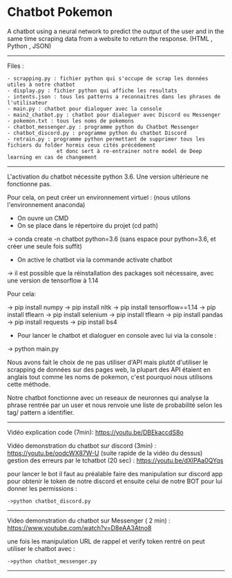 # Chatbot Pokemon

A chatbot using a neural network to predict the output of the user and in the same time scraping data from a website to return the response. (HTML , Python , JSON)

--------------------------------------------------------------------------------------------------------
Files :

	- scrapping.py : fichier python qui s'occupe de scrap les données utiles à notre chatbot
	- display.py : fichier python qui affiche les resultats 
	- intents.json : tous les patterns a reconnaitres dans les phrases de l'utilisateur 
	- main.py : chatbot pour dialoguer avec la console 
	- main2_chatbot.py : chatbot pour dialoguer avec Discord ou Messenger
	- pokemon.txt : tous les noms de pokemons
	- chatbot_messenger.py : programme python du Chatbot Messenger 
	- chatbot_discord.py : programme python du chatbot Discord
	- retrain.py : programme python permettant de supprimer tous les fichiers du folder hormis ceux cités précédement
		            et donc sert à re-entrainer notre model de Deep learning en cas de changement
--------------------------------------------------------------------------------------------------------

L'activation du chatbot nécessite python 3.6. Une version ultérieure ne fonctionne pas.

Pour cela, on peut créer un environnement virtuel : (nous utilons l'environnement anaconda)

  - On ouvre un CMD
  - On se place dans le répertoire du projet (cd path)

  -> conda create -n chatbot python=3.6 (sans espace pour python=3.6, et créer une seule fois suffit)

  - On active le chatbot via la commande activate chatbot

  -> il est possible que la réinstallation des packages soit nécessaire, avec une version
  de tensorflow à 1.14

  Pour cela:

  -> pip install numpy
  -> pip install nltk
  -> pip install tensorflow==1.14
  -> pip install tflearn
  -> pip install selenium
  -> pip install tflearn
  -> pip install pandas
  -> pip install requests
  -> pip install bs4

 
  - Pour lancer le chatbot et dialoguer en console avec lui via la console :

  -> python main.py

Nous avons fait le choix de ne pas utiliser d'API mais plutôt d'utiliser le scrapping de données sur des pages web, 
la plupart des API étaient en anglais tout comme les noms de pokemon, c'est pourquoi nous utilisons cette méthode.

Notre chatbot fonctionne avec un reseaux de neuronnes qui analyse la phrase rentrée par un user et nous renvoie 
une liste de probabilité selon les tag/ pattern a identifier.

--------------------------------------------------------------------------------------------------------
Vidéo explication code (7min):  https://youtu.be/DBEkaccdS8o

Vidéo demonstration du chatbot sur discord (3min) : https://youtu.be/oodcWX87W-U
(suite rapide de la vidéo du dessus) gestion des erreurs par le tchatbot (20 sec) :  https://youtu.be/dXIPAa0QYqs

pour lancer le bot il faut au préalable faire des manipulation sur discord  app pour obtenir le token de 
notre discord et ensuite celui de notre BOT pour lui donner les permissions : 

	->python chatbot_discord.py

--------------------------------------------------------------------------------------------------------
Video demonstration du chatbot sur Messenger ( 2 min) : https://www.youtube.com/watch?v=D8eAA3Atno8

une fois les manipulation URL de rappel et verify token rentré on peut utiliser le chatbot avec :

	->python chatbot_messenger.py

---------------------------------------------------------------------------------------------------------
